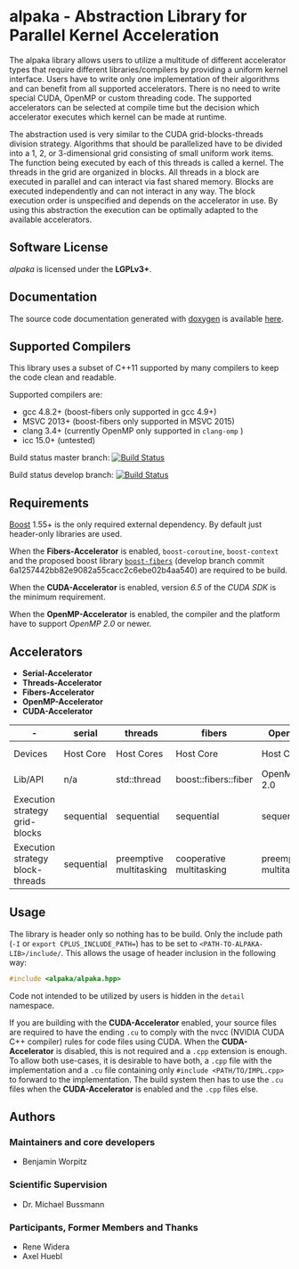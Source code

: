 alpaka - Abstraction Library for Parallel Kernel Acceleration
=============================================================

The alpaka library allows users to utilize a multitude of different accelerator types that require different libraries/compilers by providing a uniform kernel interface.
Users have to write only one implementation of their algorithms and can benefit from all supported accelerators.
There is no need to write special CUDA, OpenMP or custom threading code.
The supported accelerators can be selected at compile time but the decision which accelerator executes which kernel can be made at runtime.

The abstraction used is very similar to the CUDA grid-blocks-threads division strategy.
Algorithms that should be parallelized have to be divided into a 1, 2, or 3-dimensional grid consisting of small uniform work items.
The function being executed by each of this threads is called a kernel. 
The threads in the grid are organized in blocks.
All threads in a block are executed in parallel and can interact via fast shared memory.
Blocks are executed independently and can not interact in any way.
The block execution order is unspecified and depends on the accelerator in use.
By using this abstraction the execution can be optimally adapted to the available accelerators.

Software License
----------------

*alpaka* is licensed under the **LGPLv3+**.


Documentation
-------------

The source code documentation generated with [doxygen](www.doxygen.org) is available [here](http://computationalradiationphysics.github.io/alpaka/).


Supported Compilers
-------------------

This library uses a subset of C++11 supported by many compilers to keep the code clean and readable.

Supported compilers are:
- gcc 4.8.2+ (boost-fibers only supported in gcc 4.9+)
- MSVC 2013+ (boost-fibers only supported in MSVC 2015)
- clang 3.4+ (currently OpenMP only supported in `clang-omp` )
- icc 15.0+ (untested)

Build status master branch: [![Build Status](https://travis-ci.org/ComputationalRadiationPhysics/alpaka.svg?branch=master)](https://travis-ci.org/ComputationalRadiationPhysics/alpaka)

Build status develop branch: [![Build Status](https://travis-ci.org/ComputationalRadiationPhysics/alpaka.svg?branch=develop)](https://travis-ci.org/ComputationalRadiationPhysics/alpaka)


Requirements
------------

[Boost](http://boost.org/) 1.55+ is the only required external dependency.
By default just header-only libraries are used.

When the **Fibers-Accelerator** is enabled, `boost-coroutine`, `boost-context` and the proposed boost library [`boost-fibers`](https://github.com/olk/boost-fiber) (develop branch commit 6a1257442bb82e9082a55cacc2c6ebe02b4aa540) are required to be build.

When the **CUDA-Accelerator** is enabled, version *6.5* of the *CUDA SDK* is the minimum requirement.

When the **OpenMP-Accelerator** is enabled, the compiler and the platform have to support *OpenMP 2.0* or newer.


Accelerators
------------
- **Serial-Accelerator**
- **Threads-Accelerator**
- **Fibers-Accelerator**
- **OpenMP-Accelerator**
- **CUDA-Accelerator**

|-|serial|threads|fibers|OpenMP|CUDA|
|---|---|---|---|---|---|
|Devices|Host Core|Host Cores|Host Core|Host Cores|NVIDIA GPUs|
|Lib/API|n/a| std::thread | boost::fibers::fiber |OpenMP 2.0|CUDA 6.5|
|Execution strategy grid-blocks|sequential|sequential|sequential|sequential|undefined|
|Execution strategy block-threads|sequential|preemptive multitasking|cooperative multitasking|preemptive multitasking|lock-step within warps|


Usage
-----

The library is header only so nothing has to be build.
Only the include path (`-I` or `export CPLUS_INCLUDE_PATH=`) has to be set to `<PATH-TO-ALPAKA-LIB>/include/`.
This allows the usage of header inclusion in the following way:

```c++
#include <alpaka/alpaka.hpp>
```

Code not intended to be utilized by users is hidden in the `detail` namespace.

If you are building with the **CUDA-Accelerator** enabled, your source files are required to have the ending `.cu` to comply with the nvcc (NVIDIA CUDA C++ compiler) rules for code files using CUDA.
When the **CUDA-Accelerator** is disabled, this is not required and a `.cpp` extension is enough.
To allow both use-cases, it is desirable to have both, a `.cpp` file with the implementation and a `.cu` file containing only `#include <PATH/TO/IMPL.cpp>` to forward to the implementation.
The build system then has to use the `.cu` files when the **CUDA-Accelerator** is enabled and the `.cpp` files else.


Authors
-------

### Maintainers and core developers

- Benjamin Worpitz

### Scientific Supervision

- Dr. Michael Bussmann

### Participants, Former Members and Thanks

- Rene Widera
- Axel Huebl
